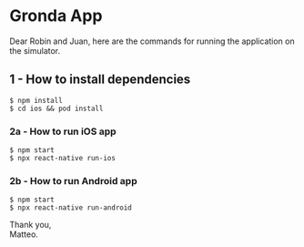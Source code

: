 # Gronda App
Dear Robin and Juan, here are the commands for running the application on the simulator.

## 1 - How to install dependencies
`
$ npm install
`\
`
$ cd ios && pod install
`

### 2a - How to run iOS app
`
$ npm start
`\
`
$ npx react-native run-ios
`

### 2b - How to run Android app
`
$ npm start
`\
`
$ npx react-native run-android
`

Thank you,\
Matteo.
